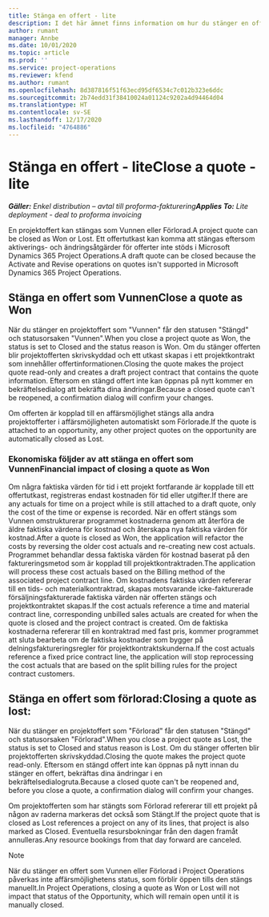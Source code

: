 ```yaml
---
title: Stänga en offert - lite
description: I det här ämnet finns information om hur du stänger en offert i Project Operations.
author: rumant
manager: Annbe
ms.date: 10/01/2020
ms.topic: article
ms.prod: ''
ms.service: project-operations
ms.reviewer: kfend
ms.author: rumant
ms.openlocfilehash: 8d387816f51f63ecd95df6534c7c012b323e6ddc
ms.sourcegitcommit: 2b74edd31f38410024a01124c9202a4d94464d04
ms.translationtype: HT
ms.contentlocale: sv-SE
ms.lasthandoff: 12/17/2020
ms.locfileid: "4764886"
---
```

# <a name="close-a-quote---lite"></a><span data-ttu-id="66ed1-103">Stänga en offert - lite</span><span class="sxs-lookup"><span data-stu-id="66ed1-103">Close a quote - lite</span></span>

<span data-ttu-id="66ed1-104">_**Gäller:** Enkel distribution – avtal till proforma-fakturering_</span><span class="sxs-lookup"><span data-stu-id="66ed1-104">_**Applies To:** Lite deployment - deal to proforma invoicing_</span></span>

<span data-ttu-id="66ed1-105">En projektoffert kan stängas som Vunnen eller Förlorad.</span><span class="sxs-lookup"><span data-stu-id="66ed1-105">A project quote can be closed as Won or Lost.</span></span> <span data-ttu-id="66ed1-106">Ett offertutkast kan komma att stängas eftersom aktiverings- och ändringsåtgärder för offerter inte stöds i Microsoft Dynamics 365 Project Operations.</span><span class="sxs-lookup"><span data-stu-id="66ed1-106">A draft quote can be closed because the Activate and Revise operations on quotes isn't supported in Microsoft Dynamics 365 Project Operations.</span></span>

## <a name="close-a-quote-as-won"></a><span data-ttu-id="66ed1-107">Stänga en offert som Vunnen</span><span class="sxs-lookup"><span data-stu-id="66ed1-107">Close a quote as Won</span></span>

<span data-ttu-id="66ed1-108">När du stänger en projektoffert som "Vunnen" får den statusen "Stängd" och statusorsaken "Vunnen".</span><span class="sxs-lookup"><span data-stu-id="66ed1-108">When you close a project quote as Won, the status is set to Closed and the status reason is Won.</span></span> <span data-ttu-id="66ed1-109">Om du stänger offerten blir projektofferten skrivskyddad och ett utkast skapas i ett projektkontrakt som innehåller offertinformationen.</span><span class="sxs-lookup"><span data-stu-id="66ed1-109">Closing the quote makes the project quote read-only and creates a draft project contract that contains the quote information.</span></span> <span data-ttu-id="66ed1-110">Eftersom en stängd offert inte kan öppnas på nytt kommer en bekräftelsedialog att bekräfta dina ändringar.</span><span class="sxs-lookup"><span data-stu-id="66ed1-110">Because a closed quote can't be reopened, a confirmation dialog will confirm your changes.</span></span>

<span data-ttu-id="66ed1-111">Om offerten är kopplad till en affärsmöjlighet stängs alla andra projektofferter i affärsmöjligheten automatiskt som Förlorade.</span><span class="sxs-lookup"><span data-stu-id="66ed1-111">If the quote is attached to an opportunity, any other project quotes on the opportunity are automatically closed as Lost.</span></span>

### <a name="financial-impact-of-closing-a-quote-as-won"></a><span data-ttu-id="66ed1-112">Ekonomiska följder av att stänga en offert som Vunnen</span><span class="sxs-lookup"><span data-stu-id="66ed1-112">Financial impact of closing a quote as Won</span></span>

<span data-ttu-id="66ed1-113">Om några faktiska värden för tid i ett projekt fortfarande är kopplade till ett offertutkast, registreras endast kostnaden för tid eller utgifter.</span><span class="sxs-lookup"><span data-stu-id="66ed1-113">If there are any actuals for time on a project while is still attached to a draft quote, only the cost of the time or expense is recorded.</span></span> <span data-ttu-id="66ed1-114">När en offert stängs som Vunnen omstrukturerar programmet kostnaderna genom att återföra de äldre faktiska värdena för kostnad och återskapa nya faktiska värden för kostnad.</span><span class="sxs-lookup"><span data-stu-id="66ed1-114">After a quote is closed as Won, the application will refactor the costs by reversing the older cost actuals and re-creating new cost actuals.</span></span> <span data-ttu-id="66ed1-115">Programmet behandlar dessa faktiska värden för kostnad baserat på den faktureringsmetod som är kopplad till projektkontraktraden.</span><span class="sxs-lookup"><span data-stu-id="66ed1-115">The application will process these cost actuals based on the Billing method of the associated project contract line.</span></span> <span data-ttu-id="66ed1-116">Om kostnadens faktiska värden refererar till en tids- och materialkontraktrad, skapas motsvarande icke-fakturerade försäljningsfakturerade faktiska värden när offerten stängs och projektkontraktet skapas.</span><span class="sxs-lookup"><span data-stu-id="66ed1-116">If the cost actuals reference a time and material contract line, corresponding unbilled sales actuals are created for when the quote is closed and the project contract is created.</span></span> <span data-ttu-id="66ed1-117">Om de faktiska kostnaderna refererar till en kontraktrad med fast pris, kommer programmet att sluta bearbeta om de faktiska kostnader som bygger på delningsfaktureringsregler för projektkontraktskunderna.</span><span class="sxs-lookup"><span data-stu-id="66ed1-117">If the cost actuals reference a fixed price contract line, the application will stop reprocessing the cost actuals that are based on the split billing rules for the project contract customers.</span></span>

## <a name="closing-a-quote-as-lost"></a><span data-ttu-id="66ed1-118">Stänga en offert som förlorad:</span><span class="sxs-lookup"><span data-stu-id="66ed1-118">Closing a quote as lost:</span></span>

<span data-ttu-id="66ed1-119">När du stänger en projektoffert som "Förlorad" får den statusen "Stängd" och statusorsaken "Förlorad".</span><span class="sxs-lookup"><span data-stu-id="66ed1-119">When you close a project quote as Lost, the status is set to Closed and status reason is Lost.</span></span> <span data-ttu-id="66ed1-120">Om du stänger offerten blir projektofferten skrivskyddad.</span><span class="sxs-lookup"><span data-stu-id="66ed1-120">Closing the quote makes the project quote read-only.</span></span> <span data-ttu-id="66ed1-121">Eftersom en stängd offert inte kan öppnas på nytt innan du stänger en offert, bekräftas dina ändringar i en bekräftelsedialogruta.</span><span class="sxs-lookup"><span data-stu-id="66ed1-121">Because a closed quote can't be reopened and, before you close a quote, a confirmation dialog will confirm your changes.</span></span>

<span data-ttu-id="66ed1-122">Om projektofferten som har stängts som Förlorad refererar till ett projekt på någon av raderna markeras det också som Stängt.</span><span class="sxs-lookup"><span data-stu-id="66ed1-122">If the project quote that is closed as Lost references a project on any of its lines, that project is also marked as Closed.</span></span> <span data-ttu-id="66ed1-123">Eventuella resursbokningar från den dagen framåt annulleras.</span><span class="sxs-lookup"><span data-stu-id="66ed1-123">Any resource bookings from that day forward are canceled.</span></span>

> [!NOTE]
> <span data-ttu-id="66ed1-124">När du stänger en offert som Vunnen eller Förlorad i Project Operations påverkas inte affärsmöjlighetens status, som förblir öppen tills den stängs manuellt.</span><span class="sxs-lookup"><span data-stu-id="66ed1-124">In Project Operations, closing a quote as Won or Lost will not impact that status of the Opportunity, which will remain open until it is manually closed.</span></span>
